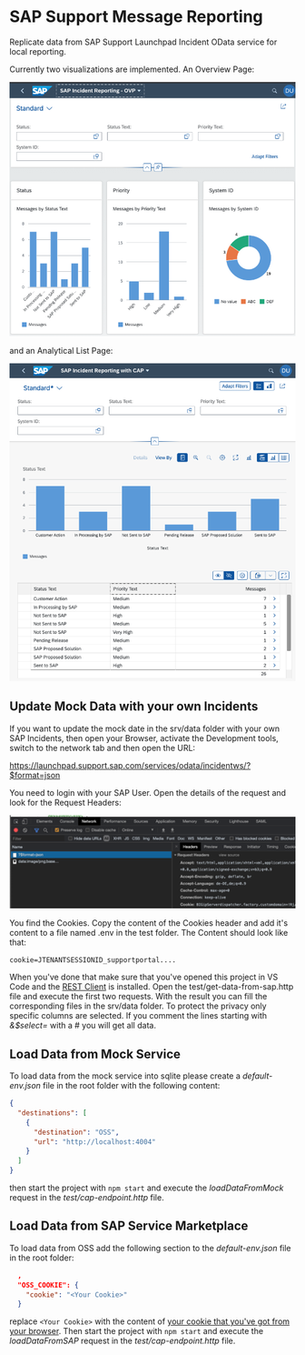 # SAP Support Message Reporting

Replicate data from SAP Support Launchpad Incident OData service for local reporting.

Currently two visualizations are implemented. An Overview Page:

![Overview Page](assets/OVP.png)

and an Analytical List Page:

![Analytical List Page](assets/ALP.png)

## Update Mock Data with your own Incidents

If you want to update the mock date in the srv/data folder with your own SAP Incidents, then open your Browser, activate the Development tools, switch to the network tab and then open the URL:

https://launchpad.support.sap.com/services/odata/incidentws/?$format=json

You need to login with your SAP User. Open the details of the request and look for the Request Headers:

![Cookie](assets/cookies.png)

You find the Cookies. Copy the content of the Cookies header and add it's content to a file named .env in the test folder. The Content should look like that:

```
cookie=JTENANTSESSIONID_supportportal....
```

When you've done that make sure that you've opened this project in VS Code and the [REST Client](https://marketplace.visualstudio.com/items?itemName=humao.rest-client) is installed. Open the test/get-data-from-sap.http file and execute the first two requests. With the result you can fill the corresponding files in the srv/data folder. To protect the privacy only specific columns are selected. If you comment the lines starting with *&$select=* with a # you will get all data.

## Load Data from Mock Service

To load data from the mock service into sqlite please create a *default-env.json* file in the root folder with the following content:

```JSON
{
  "destinations": [
    {
      "destination": "OSS",
      "url": "http://localhost:4004"
    }
  ]
}
```

then start the project with `npm start` and execute the *loadDataFromMock* request in the *test/cap-endpoint.http* file.

## Load Data from SAP Service Marketplace

To load data from OSS add the following section to the *default-env.json* file in the root folder:

```JSON
  ,
  "OSS_COOKIE": {
    "cookie": "<Your Cookie>"
  }
```

replace `<Your Cookie>` with the content of [your cookie that you've got from your browser](#update-mock-data-with-your-own-incidents). Then start the project with `npm start` and execute the *loadDataFromSAP* request in the *test/cap-endpoint.http* file.